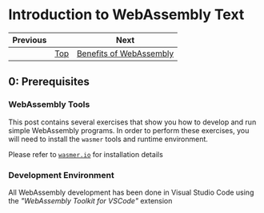 # Introduction to WebAssembly Text

| Previous | | Next
|---|---|---
| | [Top](../README.md) | [Benefits of WebAssembly](../01/README.md)

## 0: Prerequisites
### WebAssembly Tools

This post contains several exercises that show you how to develop and run simple WebAssembly programs.  In order to perform these exercises, you will need to install the `wasmer` tools and runtime environment.

Please refer to [`wasmer.io`](https://wasmer.io/) for installation details

### Development Environment

All WebAssembly development has been done in Visual Studio Code using the *"WebAssembly Toolkit for VSCode"* extension  